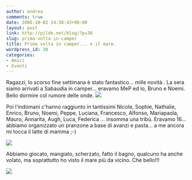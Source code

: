 ```yaml
---
author: andrea
comments: true
date: 2006-10-02 14:58:43+00:00
layout: post
link: http://pilde.net/blog/?p=30
slug: prima-volta-in-camper
title: Prima volta in camper... e il mare.
wordpress_id: 30
categories:
- Amici
- Eventi
---
```


Ragazzi, lo scorso fine settimana è stato fantastico... mille novità . La sera siamo arrivati a Sabaudia in camper... eravamo MeP ed io, Bruno e Noemi. Bello dormire col rumore delle onde.
![]({{baseurl}}/uploads/2006/10/copia-di-dscn2316.JPG)




Poi l'indomani c'hanno raggiunto in tantissimi Nicole, Sophie, Nathalie, Enrico, Bruno, Noemi, Peppe, Luciana, Francesco, Alfonso, Mariapaola, Mauro, Annarita, Augh, Luca, Federica ...  insomma una tribù. Eravamo 16... abbiamo organizzato un pranzone a base di avanzi e pasta... a me ancora mi tocca il latte di mamma ;-)



![]({{baseurl}}/uploads/2006/10/copia-di-dscn2348.JPG)




Abbiamo giocato, mangiato, scherzato, fatto il bagno, qualcuno ha anche volato, ma soprattutto ho visto il mare più da vicino. Che bello!!!

![]({{baseurl}}/uploads/2006/10/copia-di-dscn2329.JPG)



